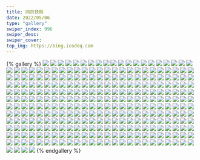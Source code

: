 ```yaml
---
title: 网页快照
date: 2022/05/06 
type: "gallery" 
swiper_index: 996
swiper_desc: 
swiper_cover: 
top_img: https://bing.icodeq.com 
---
```


{% gallery %}
![](https://alist.learnonly.xyz/d/!网页快照/blog.learnonly.xyz/2023-01-31_13-15-12.png)
![](https://alist.learnonly.xyz/d/!网页快照/blog.learnonly.xyz/2023-01-29_18-55-45.png)
![](https://alist.learnonly.xyz/d/!网页快照/blog.learnonly.xyz/2023-01-29_09-55-52.png)
![](https://alist.learnonly.xyz/d/!网页快照/blog.learnonly.xyz/2023-01-30_15-56-08.png)
![](https://alist.learnonly.xyz/d/!网页快照/blog.learnonly.xyz/2023-01-30_09-56-05.png)
![](https://alist.learnonly.xyz/d/!网页快照/blog.learnonly.xyz/2023-01-29_21-55-44.png)
![](https://alist.learnonly.xyz/d/!网页快照/blog.learnonly.xyz/2023-01-29_02-12-03.png)
![](https://alist.learnonly.xyz/d/!网页快照/blog.learnonly.xyz/2023-01-31_03-55-42.png)
![](https://alist.learnonly.xyz/d/!网页快照/blog.learnonly.xyz/2023-01-30_02-04-58.png)
![](https://alist.learnonly.xyz/d/!网页快照/blog.learnonly.xyz/2023-01-31_21-56-14.png)
![](https://alist.learnonly.xyz/d/!网页快照/blog.learnonly.xyz/2023-01-29_06-55-52.png)
![](https://alist.learnonly.xyz/d/!网页快照/blog.learnonly.xyz/2023-01-31_09-55-55.png)
![](https://alist.learnonly.xyz/d/!网页快照/blog.learnonly.xyz/2023-01-30_03-55-43.png)
![](https://alist.learnonly.xyz/d/!网页快照/blog.learnonly.xyz/2023-01-29_15-56-31.png)
![](https://alist.learnonly.xyz/d/!网页快照/blog.learnonly.xyz/2023-01-29_03-55-43.png)
![](https://alist.learnonly.xyz/d/!网页快照/blog.learnonly.xyz/2023-01-30_18-56-00.png)
![](https://alist.learnonly.xyz/d/!网页快照/blog.learnonly.xyz/2023-01-31_02-11-47.png)
![](https://alist.learnonly.xyz/d/!网页快照/blog.learnonly.xyz/2023-01-30_21-56-02.png)
![](https://alist.learnonly.xyz/d/!网页快照/blog.learnonly.xyz/2023-01-29_13-03-57.png)
![](https://alist.learnonly.xyz/d/!网页快照/blog.learnonly.xyz/2023-01-30_06-55-57.png)
![](https://alist.learnonly.xyz/d/!网页快照/blog.learnonly.xyz/2023-01-31_15-56-16.png)
![](https://alist.learnonly.xyz/d/!网页快照/blog.learnonly.xyz/2023-01-30_13-14-33.png)
![](https://alist.learnonly.xyz/d/!网页快照/blog.learnonly.xyz/2023-01-31_18-55-42.png)
![](https://alist.learnonly.xyz/d/!网页快照/todo.learnonly.xyz/2023-01-30_21-59-43.png)
![](https://alist.learnonly.xyz/d/!网页快照/todo.learnonly.xyz/2023-01-30_21-59-51.png)
![](https://alist.learnonly.xyz/d/!网页快照/todo.learnonly.xyz/2023-01-29_03-58-46.png)
![](https://alist.learnonly.xyz/d/!网页快照/todo.learnonly.xyz/2023-01-30_02-11-06.png)
![](https://alist.learnonly.xyz/d/!网页快照/todo.learnonly.xyz/2023-01-30_15-59-07.png)
![](https://alist.learnonly.xyz/d/!网页快照/todo.learnonly.xyz/2023-01-29_18-58-33.png)
![](https://alist.learnonly.xyz/d/!网页快照/todo.learnonly.xyz/2023-01-29_21-59-39.png)
![](https://alist.learnonly.xyz/d/!网页快照/todo.learnonly.xyz/2023-01-29_21-59-47.png)
![](https://alist.learnonly.xyz/d/!网页快照/todo.learnonly.xyz/2023-01-30_18-59-09.png)
![](https://alist.learnonly.xyz/d/!网页快照/todo.learnonly.xyz/2023-01-29_02-14-58.png)
![](https://alist.learnonly.xyz/d/!网页快照/todo.learnonly.xyz/2023-01-30_09-59-31.png)
![](https://alist.learnonly.xyz/d/!网页快照/todo.learnonly.xyz/2023-01-31_09-59-27.png)
![](https://alist.learnonly.xyz/d/!网页快照/todo.learnonly.xyz/2023-01-31_16-04-01.png)
![](https://alist.learnonly.xyz/d/!网页快照/todo.learnonly.xyz/2023-01-31_02-14-12.png)
![](https://alist.learnonly.xyz/d/!网页快照/todo.learnonly.xyz/2023-01-30_13-18-34.png)
![](https://alist.learnonly.xyz/d/!网页快照/todo.learnonly.xyz/2023-01-29_13-08-27.png)
![](https://alist.learnonly.xyz/d/!网页快照/todo.learnonly.xyz/2023-01-29_03-58-38.png)
![](https://alist.learnonly.xyz/d/!网页快照/todo.learnonly.xyz/2023-01-29_07-00-05.png)
![](https://alist.learnonly.xyz/d/!网页快照/todo.learnonly.xyz/2023-01-29_07-00-12.png)
![](https://alist.learnonly.xyz/d/!网页快照/todo.learnonly.xyz/2023-01-29_15-59-38.png)
![](https://alist.learnonly.xyz/d/!网页快照/todo.learnonly.xyz/2023-01-31_13-17-48.png)
![](https://alist.learnonly.xyz/d/!网页快照/todo.learnonly.xyz/2023-01-31_18-58-37.png)
![](https://alist.learnonly.xyz/d/!网页快照/todo.learnonly.xyz/2023-01-31_13-17-56.png)
![](https://alist.learnonly.xyz/d/!网页快照/todo.learnonly.xyz/2023-01-30_03-58-52.png)
![](https://alist.learnonly.xyz/d/!网页快照/todo.learnonly.xyz/2023-01-31_18-58-45.png)
![](https://alist.learnonly.xyz/d/!网页快照/todo.learnonly.xyz/2023-01-30_06-59-35.png)
![](https://alist.learnonly.xyz/d/!网页快照/todo.learnonly.xyz/2023-01-29_02-14-49.png)
![](https://alist.learnonly.xyz/d/!网页快照/todo.learnonly.xyz/2023-01-30_13-18-42.png)
![](https://alist.learnonly.xyz/d/!网页快照/todo.learnonly.xyz/2023-01-29_15-59-31.png)
![](https://alist.learnonly.xyz/d/!网页快照/todo.learnonly.xyz/2023-01-31_09-59-34.png)
![](https://alist.learnonly.xyz/d/!网页快照/todo.learnonly.xyz/2023-01-29_13-08-35.png)
![](https://alist.learnonly.xyz/d/!网页快照/todo.learnonly.xyz/2023-01-30_03-58-45.png)
![](https://alist.learnonly.xyz/d/!网页快照/todo.learnonly.xyz/2023-01-29_18-58-26.png)
![](https://alist.learnonly.xyz/d/!网页快照/todo.learnonly.xyz/2023-01-31_02-14-19.png)
![](https://alist.learnonly.xyz/d/!网页快照/todo.learnonly.xyz/2023-01-30_06-59-43.png)
![](https://alist.learnonly.xyz/d/!网页快照/todo.learnonly.xyz/2023-01-30_02-10-57.png)
![](https://alist.learnonly.xyz/d/!网页快照/todo.learnonly.xyz/2023-01-30_15-59-00.png)
![](https://alist.learnonly.xyz/d/!网页快照/todo.learnonly.xyz/2023-01-31_21-59-19.png)
![](https://alist.learnonly.xyz/d/!网页快照/todo.learnonly.xyz/2023-01-30_18-59-17.png)
![](https://alist.learnonly.xyz/d/!网页快照/todo.learnonly.xyz/2023-01-31_03-58-57.png)
![](https://alist.learnonly.xyz/d/!网页快照/todo.learnonly.xyz/2023-01-31_21-59-27.png)
![](https://alist.learnonly.xyz/d/!网页快照/todo.learnonly.xyz/2023-01-29_09-59-34.png)
![](https://alist.learnonly.xyz/d/!网页快照/todo.learnonly.xyz/2023-01-31_03-58-50.png)
![](https://alist.learnonly.xyz/d/!网页快照/todo.learnonly.xyz/2023-01-30_09-59-23.png)
![](https://alist.learnonly.xyz/d/!网页快照/todo.learnonly.xyz/2023-01-31_16-04-09.png)
![](https://alist.learnonly.xyz/d/!网页快照/todo.learnonly.xyz/2023-01-29_09-59-43.png)
![](https://alist.learnonly.xyz/d/!网页快照/time.piged.repl.co/2023-01-31_09-57-28.png)
![](https://alist.learnonly.xyz/d/!网页快照/time.piged.repl.co/2023-01-30_13-16-54.png)
![](https://alist.learnonly.xyz/d/!网页快照/time.piged.repl.co/2023-01-29_13-06-30.png)
![](https://alist.learnonly.xyz/d/!网页快照/time.piged.repl.co/2023-01-29_09-57-25.png)
![](https://alist.learnonly.xyz/d/!网页快照/time.piged.repl.co/2023-01-30_06-57-02.png)
![](https://alist.learnonly.xyz/d/!网页快照/time.piged.repl.co/2023-01-30_09-57-32.png)
![](https://alist.learnonly.xyz/d/!网页快照/time.piged.repl.co/2023-01-29_06-57-24.png)
![](https://alist.learnonly.xyz/d/!网页快照/time.piged.repl.co/2023-01-31_18-56-59.png)
![](https://alist.learnonly.xyz/d/!网页快照/time.piged.repl.co/2023-01-29_03-57-04.png)
![](https://alist.learnonly.xyz/d/!网页快照/time.piged.repl.co/2023-01-30_03-56-44.png)
![](https://alist.learnonly.xyz/d/!网页快照/time.piged.repl.co/2023-01-29_18-56-45.png)
![](https://alist.learnonly.xyz/d/!网页快照/time.piged.repl.co/2023-01-31_16-01-37.png)
![](https://alist.learnonly.xyz/d/!网页快照/time.piged.repl.co/2023-01-31_21-57-43.png)
![](https://alist.learnonly.xyz/d/!网页快照/time.piged.repl.co/2023-01-29_15-57-49.png)
![](https://alist.learnonly.xyz/d/!网页快照/time.piged.repl.co/2023-01-31_03-57-16.png)
![](https://alist.learnonly.xyz/d/!网页快照/time.piged.repl.co/2023-01-31_13-16-24.png)
![](https://alist.learnonly.xyz/d/!网页快照/time.piged.repl.co/2023-01-31_02-12-49.png)
![](https://alist.learnonly.xyz/d/!网页快照/time.piged.repl.co/2023-01-30_15-57-23.png)
![](https://alist.learnonly.xyz/d/!网页快照/time.piged.repl.co/2023-01-29_21-56-43.png)
![](https://alist.learnonly.xyz/d/!网页快照/time.piged.repl.co/2023-01-30_18-57-43.png)
![](https://alist.learnonly.xyz/d/!网页快照/time.piged.repl.co/2023-01-30_02-07-50.png)
![](https://alist.learnonly.xyz/d/!网页快照/time.piged.repl.co/2023-01-29_02-13-18.png)
![](https://alist.learnonly.xyz/d/!网页快照/time.piged.repl.co/2023-01-30_21-58-01.png)
![](https://alist.learnonly.xyz/d/!网页快照/read.learnonly.xyz/2023-01-30_18-58-43.png)
![](https://alist.learnonly.xyz/d/!网页快照/read.learnonly.xyz/2023-01-30_03-57-50.png)
![](https://alist.learnonly.xyz/d/!网页快照/read.learnonly.xyz/2023-01-31_09-59-00.png)
![](https://alist.learnonly.xyz/d/!网页快照/read.learnonly.xyz/2023-01-31_18-58-12.png)
![](https://alist.learnonly.xyz/d/!网页快照/read.learnonly.xyz/2023-01-31_13-17-30.png)
![](https://alist.learnonly.xyz/d/!网页快照/read.learnonly.xyz/2023-01-29_18-58-02.png)
![](https://alist.learnonly.xyz/d/!网页快照/read.learnonly.xyz/2023-01-30_13-18-10.png)
![](https://alist.learnonly.xyz/d/!网页快照/read.learnonly.xyz/2023-01-29_21-59-11.png)
![](https://alist.learnonly.xyz/d/!网页快照/read.learnonly.xyz/2023-01-29_13-07-45.png)
![](https://alist.learnonly.xyz/d/!网页快照/read.learnonly.xyz/2023-01-31_16-03-43.png)
![](https://alist.learnonly.xyz/d/!网页快照/read.learnonly.xyz/2023-01-30_02-09-52.png)
![](https://alist.learnonly.xyz/d/!网页快照/read.learnonly.xyz/2023-01-30_21-59-19.png)
![](https://alist.learnonly.xyz/d/!网页快照/read.learnonly.xyz/2023-01-29_02-14-24.png)
![](https://alist.learnonly.xyz/d/!网页快照/read.learnonly.xyz/2023-01-30_15-58-34.png)
![](https://alist.learnonly.xyz/d/!网页快照/read.learnonly.xyz/2023-01-29_09-59-03.png)
![](https://alist.learnonly.xyz/d/!网页快照/read.learnonly.xyz/2023-01-31_03-58-26.png)
![](https://alist.learnonly.xyz/d/!网页快照/read.learnonly.xyz/2023-01-30_06-59-13.png)
![](https://alist.learnonly.xyz/d/!网页快照/read.learnonly.xyz/2023-01-31_02-13-48.png)
![](https://alist.learnonly.xyz/d/!网页快照/read.learnonly.xyz/2023-01-29_03-58-12.png)
![](https://alist.learnonly.xyz/d/!网页快照/read.learnonly.xyz/2023-01-29_06-59-31.png)
![](https://alist.learnonly.xyz/d/!网页快照/read.learnonly.xyz/2023-01-30_09-58-46.png)
![](https://alist.learnonly.xyz/d/!网页快照/read.learnonly.xyz/2023-01-31_21-58-55.png)
![](https://alist.learnonly.xyz/d/!网页快照/read.learnonly.xyz/2023-01-29_15-58-50.png)
![](https://alist.learnonly.xyz/d/!网页快照/docs.learnonly.xyz/2023-01-29_02-14-35.png)
![](https://alist.learnonly.xyz/d/!网页快照/docs.learnonly.xyz/2023-01-30_15-58-45.png)
![](https://alist.learnonly.xyz/d/!网页快照/docs.learnonly.xyz/2023-01-30_06-59-24.png)
![](https://alist.learnonly.xyz/d/!网页快照/docs.learnonly.xyz/2023-01-30_09-58-58.png)
![](https://alist.learnonly.xyz/d/!网页快照/docs.learnonly.xyz/2023-01-29_03-58-23.png)
![](https://alist.learnonly.xyz/d/!网页快照/docs.learnonly.xyz/2023-01-30_13-18-21.png)
![](https://alist.learnonly.xyz/d/!网页快照/docs.learnonly.xyz/2023-01-29_21-59-21.png)
![](https://alist.learnonly.xyz/d/!网页快照/docs.learnonly.xyz/2023-01-30_03-58-30.png)
![](https://alist.learnonly.xyz/d/!网页快照/docs.learnonly.xyz/2023-01-30_21-59-29.png)
![](https://alist.learnonly.xyz/d/!网页快照/docs.learnonly.xyz/2023-01-31_13-17-41.png)
![](https://alist.learnonly.xyz/d/!网页快照/docs.learnonly.xyz/2023-01-31_16-03-53.png)
![](https://alist.learnonly.xyz/d/!网页快照/docs.learnonly.xyz/2023-01-29_06-59-43.png)
![](https://alist.learnonly.xyz/d/!网页快照/docs.learnonly.xyz/2023-01-30_18-58-54.png)
![](https://alist.learnonly.xyz/d/!网页快照/docs.learnonly.xyz/2023-01-31_09-59-10.png)
![](https://alist.learnonly.xyz/d/!网页快照/docs.learnonly.xyz/2023-01-29_13-07-55.png)
![](https://alist.learnonly.xyz/d/!网页快照/docs.learnonly.xyz/2023-01-31_18-58-22.png)
![](https://alist.learnonly.xyz/d/!网页快照/docs.learnonly.xyz/2023-01-31_03-58-37.png)
![](https://alist.learnonly.xyz/d/!网页快照/docs.learnonly.xyz/2023-01-30_02-10-32.png)
![](https://alist.learnonly.xyz/d/!网页快照/docs.learnonly.xyz/2023-01-29_09-59-21.png)
![](https://alist.learnonly.xyz/d/!网页快照/docs.learnonly.xyz/2023-01-29_18-58-12.png)
![](https://alist.learnonly.xyz/d/!网页快照/docs.learnonly.xyz/2023-01-31_02-14-00.png)
![](https://alist.learnonly.xyz/d/!网页快照/docs.learnonly.xyz/2023-01-29_15-59-01.png)
![](https://alist.learnonly.xyz/d/!网页快照/docs.learnonly.xyz/2023-01-31_21-59-05.png)
![](https://alist.learnonly.xyz/d/!网页快照/uptime.pighog.repl.co/2023-01-29_21-56-36.png)
![](https://alist.learnonly.xyz/d/!网页快照/uptime.pighog.repl.co/2023-01-30_09-57-25.png)
![](https://alist.learnonly.xyz/d/!网页快照/uptime.pighog.repl.co/2023-01-30_18-57-36.png)
![](https://alist.learnonly.xyz/d/!网页快照/uptime.pighog.repl.co/2023-01-31_18-56-52.png)
![](https://alist.learnonly.xyz/d/!网页快照/uptime.pighog.repl.co/2023-01-30_15-57-16.png)
![](https://alist.learnonly.xyz/d/!网页快照/uptime.pighog.repl.co/2023-01-31_09-57-20.png)
![](https://alist.learnonly.xyz/d/!网页快照/uptime.pighog.repl.co/2023-01-31_03-57-09.png)
![](https://alist.learnonly.xyz/d/!网页快照/uptime.pighog.repl.co/2023-01-31_21-57-35.png)
![](https://alist.learnonly.xyz/d/!网页快照/uptime.pighog.repl.co/2023-01-31_16-01-30.png)
![](https://alist.learnonly.xyz/d/!网页快照/uptime.pighog.repl.co/2023-01-29_06-57-17.png)
![](https://alist.learnonly.xyz/d/!网页快照/uptime.pighog.repl.co/2023-01-29_03-56-56.png)
![](https://alist.learnonly.xyz/d/!网页快照/uptime.pighog.repl.co/2023-01-30_13-16-46.png)
![](https://alist.learnonly.xyz/d/!网页快照/uptime.pighog.repl.co/2023-01-29_13-06-23.png)
![](https://alist.learnonly.xyz/d/!网页快照/uptime.pighog.repl.co/2023-01-30_06-56-55.png)
![](https://alist.learnonly.xyz/d/!网页快照/uptime.pighog.repl.co/2023-01-30_03-56-37.png)
![](https://alist.learnonly.xyz/d/!网页快照/uptime.pighog.repl.co/2023-01-31_02-12-42.png)
![](https://alist.learnonly.xyz/d/!网页快照/uptime.pighog.repl.co/2023-01-30_21-57-54.png)
![](https://alist.learnonly.xyz/d/!网页快照/uptime.pighog.repl.co/2023-01-31_13-16-17.png)
![](https://alist.learnonly.xyz/d/!网页快照/uptime.pighog.repl.co/2023-01-30_02-07-43.png)
![](https://alist.learnonly.xyz/d/!网页快照/uptime.pighog.repl.co/2023-01-29_09-57-18.png)
![](https://alist.learnonly.xyz/d/!网页快照/uptime.pighog.repl.co/2023-01-29_02-13-11.png)
![](https://alist.learnonly.xyz/d/!网页快照/uptime.pighog.repl.co/2023-01-29_18-56-37.png)
![](https://alist.learnonly.xyz/d/!网页快照/uptime.pighog.repl.co/2023-01-29_15-57-42.png)
![](https://alist.learnonly.xyz/d/!网页快照/space.bilibili.com/2023-01-31_09-55-46.png)
![](https://alist.learnonly.xyz/d/!网页快照/space.bilibili.com/2023-01-30_21-55-54.png)
![](https://alist.learnonly.xyz/d/!网页快照/space.bilibili.com/2023-01-30_15-56-01.png)
![](https://alist.learnonly.xyz/d/!网页快照/space.bilibili.com/2023-01-29_18-55-37.png)
![](https://alist.learnonly.xyz/d/!网页快照/space.bilibili.com/2023-01-30_02-04-51.png)
![](https://alist.learnonly.xyz/d/!网页快照/space.bilibili.com/2023-01-29_21-55-36.png)
![](https://alist.learnonly.xyz/d/!网页快照/space.bilibili.com/2023-01-31_13-15-04.png)
![](https://alist.learnonly.xyz/d/!网页快照/space.bilibili.com/2023-01-31_18-55-33.png)
![](https://alist.learnonly.xyz/d/!网页快照/space.bilibili.com/2023-01-30_06-55-50.png)
![](https://alist.learnonly.xyz/d/!网页快照/space.bilibili.com/2023-01-30_09-55-56.png)
![](https://alist.learnonly.xyz/d/!网页快照/space.bilibili.com/2023-01-29_06-55-44.png)
![](https://alist.learnonly.xyz/d/!网页快照/space.bilibili.com/2023-01-29_13-03-50.png)
![](https://alist.learnonly.xyz/d/!网页快照/space.bilibili.com/2023-01-29_03-55-35.png)
![](https://alist.learnonly.xyz/d/!网页快照/space.bilibili.com/2023-01-31_02-11-40.png)
![](https://alist.learnonly.xyz/d/!网页快照/space.bilibili.com/2023-01-31_21-56-06.png)
![](https://alist.learnonly.xyz/d/!网页快照/space.bilibili.com/2023-01-29_02-11-54.png)
![](https://alist.learnonly.xyz/d/!网页快照/space.bilibili.com/2023-01-30_13-14-25.png)
![](https://alist.learnonly.xyz/d/!网页快照/space.bilibili.com/2023-01-29_09-55-43.png)
![](https://alist.learnonly.xyz/d/!网页快照/space.bilibili.com/2023-01-30_03-55-35.png)
![](https://alist.learnonly.xyz/d/!网页快照/space.bilibili.com/2023-01-31_03-55-34.png)
![](https://alist.learnonly.xyz/d/!网页快照/space.bilibili.com/2023-01-31_15-56-09.png)
![](https://alist.learnonly.xyz/d/!网页快照/space.bilibili.com/2023-01-30_18-55-42.png)
![](https://alist.learnonly.xyz/d/!网页快照/space.bilibili.com/2023-01-29_15-56-24.png)
![](https://alist.learnonly.xyz/d/!网页快照/alist.learnonly.xyz/2023-01-30_06-55-38.png)
![](https://alist.learnonly.xyz/d/!网页快照/alist.learnonly.xyz/2023-01-29_06-55-30.png)
![](https://alist.learnonly.xyz/d/!网页快照/alist.learnonly.xyz/2023-01-29_15-56-13.png)
![](https://alist.learnonly.xyz/d/!网页快照/alist.learnonly.xyz/2023-01-31_18-55-23.png)
![](https://alist.learnonly.xyz/d/!网页快照/alist.learnonly.xyz/2023-01-31_15-55-56.png)
![](https://alist.learnonly.xyz/d/!网页快照/alist.learnonly.xyz/2023-01-30_15-55-48.png)
![](https://alist.learnonly.xyz/d/!网页快照/alist.learnonly.xyz/2023-01-29_09-55-32.png)
![](https://alist.learnonly.xyz/d/!网页快照/alist.learnonly.xyz/2023-01-29_13-03-40.png)
![](https://alist.learnonly.xyz/d/!网页快照/alist.learnonly.xyz/2023-01-30_03-55-25.png)
![](https://alist.learnonly.xyz/d/!网页快照/alist.learnonly.xyz/2023-01-30_09-55-45.png)
![](https://alist.learnonly.xyz/d/!网页快照/alist.learnonly.xyz/2023-01-31_21-55-51.png)
![](https://alist.learnonly.xyz/d/!网页快照/alist.learnonly.xyz/2023-01-29_21-55-24.png)
![](https://alist.learnonly.xyz/d/!网页快照/alist.learnonly.xyz/2023-01-29_02-11-44.png)
![](https://alist.learnonly.xyz/d/!网页快照/alist.learnonly.xyz/2023-01-31_09-55-36.png)
![](https://alist.learnonly.xyz/d/!网页快照/alist.learnonly.xyz/2023-01-30_13-14-15.png)
![](https://alist.learnonly.xyz/d/!网页快照/alist.learnonly.xyz/2023-01-30_02-04-40.png)
![](https://alist.learnonly.xyz/d/!网页快照/alist.learnonly.xyz/2023-01-30_18-55-31.png)
![](https://alist.learnonly.xyz/d/!网页快照/alist.learnonly.xyz/2023-01-30_21-55-44.png)
![](https://alist.learnonly.xyz/d/!网页快照/alist.learnonly.xyz/2023-01-31_02-11-30.png)
![](https://alist.learnonly.xyz/d/!网页快照/alist.learnonly.xyz/2023-01-29_03-55-24.png)
![](https://alist.learnonly.xyz/d/!网页快照/alist.learnonly.xyz/2023-01-31_13-14-53.png)
![](https://alist.learnonly.xyz/d/!网页快照/alist.learnonly.xyz/2023-01-29_18-55-27.png)
![](https://alist.learnonly.xyz/d/!网页快照/alist.learnonly.xyz/2023-01-31_03-55-24.png)
![](https://alist.learnonly.xyz/d/!网页快照/vercel.pighog.repl.co/2023-01-29_15-56-57.png)
![](https://alist.learnonly.xyz/d/!网页快照/vercel.pighog.repl.co/2023-01-30_09-56-29.png)
![](https://alist.learnonly.xyz/d/!网页快照/vercel.pighog.repl.co/2023-01-29_03-56-08.png)
![](https://alist.learnonly.xyz/d/!网页快照/vercel.pighog.repl.co/2023-01-30_13-15-00.png)
![](https://alist.learnonly.xyz/d/!网页快照/vercel.pighog.repl.co/2023-01-29_09-56-17.png)
![](https://alist.learnonly.xyz/d/!网页快照/vercel.pighog.repl.co/2023-01-30_02-06-38.png)
![](https://alist.learnonly.xyz/d/!网页快照/vercel.pighog.repl.co/2023-01-30_15-56-34.png)
![](https://alist.learnonly.xyz/d/!网页快照/vercel.pighog.repl.co/2023-01-29_21-56-08.png)
![](https://alist.learnonly.xyz/d/!网页快照/vercel.pighog.repl.co/2023-01-29_13-05-53.png)
![](https://alist.learnonly.xyz/d/!网页快照/vercel.pighog.repl.co/2023-01-29_02-12-28.png)
![](https://alist.learnonly.xyz/d/!网页快照/vercel.pighog.repl.co/2023-01-31_02-12-13.png)
![](https://alist.learnonly.xyz/d/!网页快照/vercel.pighog.repl.co/2023-01-29_18-56-09.png)
![](https://alist.learnonly.xyz/d/!网页快照/vercel.pighog.repl.co/2023-01-31_21-56-38.png)
![](https://alist.learnonly.xyz/d/!网页快照/vercel.pighog.repl.co/2023-01-31_18-56-06.png)
![](https://alist.learnonly.xyz/d/!网页快照/vercel.pighog.repl.co/2023-01-31_13-15-37.png)
![](https://alist.learnonly.xyz/d/!网页快照/vercel.pighog.repl.co/2023-01-30_03-56-08.png)
![](https://alist.learnonly.xyz/d/!网页快照/vercel.pighog.repl.co/2023-01-31_03-56-06.png)
![](https://alist.learnonly.xyz/d/!网页快照/vercel.pighog.repl.co/2023-01-30_06-56-21.png)
![](https://alist.learnonly.xyz/d/!网页快照/vercel.pighog.repl.co/2023-01-31_16-00-15.png)
![](https://alist.learnonly.xyz/d/!网页快照/vercel.pighog.repl.co/2023-01-30_21-56-26.png)
![](https://alist.learnonly.xyz/d/!网页快照/vercel.pighog.repl.co/2023-01-31_09-56-19.png)
![](https://alist.learnonly.xyz/d/!网页快照/vercel.pighog.repl.co/2023-01-30_18-56-24.png)
![](https://alist.learnonly.xyz/d/!网页快照/vercel.pighog.repl.co/2023-01-29_06-56-16.png)
![](https://alist.learnonly.xyz/d/!网页快照/img.pighog.repl.co/2023-01-30_02-06-31.png)
![](https://alist.learnonly.xyz/d/!网页快照/img.pighog.repl.co/2023-01-29_18-56-02.png)
![](https://alist.learnonly.xyz/d/!网页快照/img.pighog.repl.co/2023-01-29_13-05-47.png)
![](https://alist.learnonly.xyz/d/!网页快照/img.pighog.repl.co/2023-01-29_03-56-01.png)
![](https://alist.learnonly.xyz/d/!网页快照/img.pighog.repl.co/2023-01-30_15-56-27.png)
![](https://alist.learnonly.xyz/d/!网页快照/img.pighog.repl.co/2023-01-30_09-56-22.png)
![](https://alist.learnonly.xyz/d/!网页快照/img.pighog.repl.co/2023-01-29_15-56-50.png)
![](https://alist.learnonly.xyz/d/!网页快照/img.pighog.repl.co/2023-01-29_02-12-21.png)
![](https://alist.learnonly.xyz/d/!网页快照/img.pighog.repl.co/2023-01-29_06-56-10.png)
![](https://alist.learnonly.xyz/d/!网页快照/img.pighog.repl.co/2023-01-31_16-00-08.png)
![](https://alist.learnonly.xyz/d/!网页快照/img.pighog.repl.co/2023-01-30_13-14-53.png)
![](https://alist.learnonly.xyz/d/!网页快照/img.pighog.repl.co/2023-01-30_21-56-19.png)
![](https://alist.learnonly.xyz/d/!网页快照/img.pighog.repl.co/2023-01-29_21-56-02.png)
![](https://alist.learnonly.xyz/d/!网页快照/img.pighog.repl.co/2023-01-31_18-56-00.png)
![](https://alist.learnonly.xyz/d/!网页快照/img.pighog.repl.co/2023-01-31_02-12-06.png)
![](https://alist.learnonly.xyz/d/!网页快照/img.pighog.repl.co/2023-01-31_09-56-12.png)
![](https://alist.learnonly.xyz/d/!网页快照/img.pighog.repl.co/2023-01-30_03-56-02.png)
![](https://alist.learnonly.xyz/d/!网页快照/img.pighog.repl.co/2023-01-29_09-56-10.png)
![](https://alist.learnonly.xyz/d/!网页快照/img.pighog.repl.co/2023-01-31_21-56-32.png)
![](https://alist.learnonly.xyz/d/!网页快照/img.pighog.repl.co/2023-01-31_03-55-59.png)
![](https://alist.learnonly.xyz/d/!网页快照/img.pighog.repl.co/2023-01-31_13-15-30.png)
![](https://alist.learnonly.xyz/d/!网页快照/img.pighog.repl.co/2023-01-30_06-56-14.png)
![](https://alist.learnonly.xyz/d/!网页快照/img.pighog.repl.co/2023-01-30_18-56-17.png)
![](https://alist.learnonly.xyz/d/!网页快照/news.pigp.repl.co/2023-01-29_21-56-28.png)
![](https://alist.learnonly.xyz/d/!网页快照/news.pigp.repl.co/2023-01-31_16-01-05.png)
![](https://alist.learnonly.xyz/d/!网页快照/news.pigp.repl.co/2023-01-30_18-57-28.png)
![](https://alist.learnonly.xyz/d/!网页快照/news.pigp.repl.co/2023-01-29_18-56-30.png)
![](https://alist.learnonly.xyz/d/!网页快照/news.pigp.repl.co/2023-01-29_03-56-49.png)
![](https://alist.learnonly.xyz/d/!网页快照/news.pigp.repl.co/2023-01-31_03-57-02.png)
![](https://alist.learnonly.xyz/d/!网页快照/news.pigp.repl.co/2023-01-30_09-57-17.png)
![](https://alist.learnonly.xyz/d/!网页快照/news.pigp.repl.co/2023-01-30_02-07-36.png)
![](https://alist.learnonly.xyz/d/!网页快照/news.pigp.repl.co/2023-01-31_21-57-28.png)
![](https://alist.learnonly.xyz/d/!网页快照/news.pigp.repl.co/2023-01-31_09-57-13.png)
![](https://alist.learnonly.xyz/d/!网页快照/news.pigp.repl.co/2023-01-29_13-06-16.png)
![](https://alist.learnonly.xyz/d/!网页快照/news.pigp.repl.co/2023-01-31_02-12-34.png)
![](https://alist.learnonly.xyz/d/!网页快照/news.pigp.repl.co/2023-01-29_09-56-51.png)
![](https://alist.learnonly.xyz/d/!网页快照/news.pigp.repl.co/2023-01-30_03-56-30.png)
![](https://alist.learnonly.xyz/d/!网页快照/news.pigp.repl.co/2023-01-29_02-13-03.png)
![](https://alist.learnonly.xyz/d/!网页快照/news.pigp.repl.co/2023-01-30_15-57-08.png)
![](https://alist.learnonly.xyz/d/!网页快照/news.pigp.repl.co/2023-01-31_13-16-09.png)
![](https://alist.learnonly.xyz/d/!网页快照/news.pigp.repl.co/2023-01-31_18-56-44.png)
![](https://alist.learnonly.xyz/d/!网页快照/news.pigp.repl.co/2023-01-29_15-57-34.png)
![](https://alist.learnonly.xyz/d/!网页快照/news.pigp.repl.co/2023-01-30_13-16-39.png)
![](https://alist.learnonly.xyz/d/!网页快照/news.pigp.repl.co/2023-01-30_21-57-30.png)
![](https://alist.learnonly.xyz/d/!网页快照/news.pigp.repl.co/2023-01-29_06-57-10.png)
![](https://alist.learnonly.xyz/d/!网页快照/news.pigp.repl.co/2023-01-30_06-56-48.png)
![](https://alist.learnonly.xyz/d/!网页快照/pighog.vercel.app/2023-01-31_15-56-25.png)
![](https://alist.learnonly.xyz/d/!网页快照/pighog.vercel.app/2023-01-30_13-14-43.png)
![](https://alist.learnonly.xyz/d/!网页快照/pighog.vercel.app/2023-01-31_09-56-03.png)
![](https://alist.learnonly.xyz/d/!网页快照/pighog.vercel.app/2023-01-31_03-55-50.png)
![](https://alist.learnonly.xyz/d/!网页快照/pighog.vercel.app/2023-01-31_02-11-56.png)
![](https://alist.learnonly.xyz/d/!网页快照/pighog.vercel.app/2023-01-29_09-56-01.png)
![](https://alist.learnonly.xyz/d/!网页快照/pighog.vercel.app/2023-01-29_03-55-51.png)
![](https://alist.learnonly.xyz/d/!网页快照/pighog.vercel.app/2023-01-29_02-12-11.png)
![](https://alist.learnonly.xyz/d/!网页快照/pighog.vercel.app/2023-01-30_18-56-08.png)
![](https://alist.learnonly.xyz/d/!网页快照/pighog.vercel.app/2023-01-29_15-56-40.png)
![](https://alist.learnonly.xyz/d/!网页快照/pighog.vercel.app/2023-01-30_03-55-52.png)
![](https://alist.learnonly.xyz/d/!网页快照/pighog.vercel.app/2023-01-29_13-05-35.png)
![](https://alist.learnonly.xyz/d/!网页快照/pighog.vercel.app/2023-01-31_13-15-20.png)
![](https://alist.learnonly.xyz/d/!网页快照/pighog.vercel.app/2023-01-31_21-56-22.png)
![](https://alist.learnonly.xyz/d/!网页快照/pighog.vercel.app/2023-01-30_15-56-17.png)
![](https://alist.learnonly.xyz/d/!网页快照/pighog.vercel.app/2023-01-30_09-56-13.png)
![](https://alist.learnonly.xyz/d/!网页快照/pighog.vercel.app/2023-01-30_02-05-06.png)
![](https://alist.learnonly.xyz/d/!网页快照/pighog.vercel.app/2023-01-30_21-56-10.png)
![](https://alist.learnonly.xyz/d/!网页快照/pighog.vercel.app/2023-01-29_06-56-00.png)
![](https://alist.learnonly.xyz/d/!网页快照/pighog.vercel.app/2023-01-31_18-55-50.png)
![](https://alist.learnonly.xyz/d/!网页快照/pighog.vercel.app/2023-01-29_21-55-52.png)
![](https://alist.learnonly.xyz/d/!网页快照/pighog.vercel.app/2023-01-29_18-55-53.png)
![](https://alist.learnonly.xyz/d/!网页快照/pighog.vercel.app/2023-01-30_06-56-05.png)
{% endgallery %}
